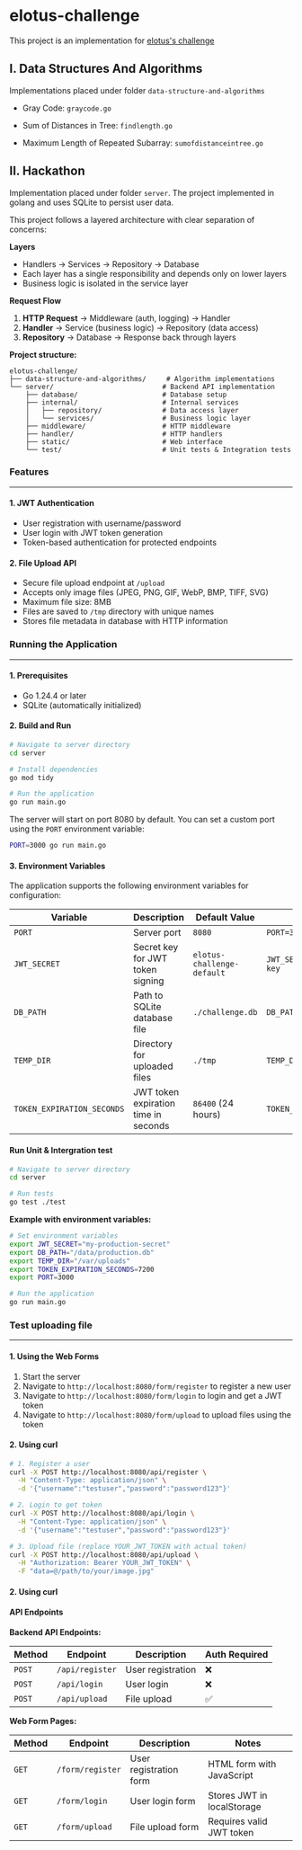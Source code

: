 # elotus-challenge

This project is an implementation for [elotus's challenge](https://github.com/elotusteam/challenges/blob/main/backend.md)

## I. Data Structures And Algorithms
Implementations placed under folder `data-structure-and-algorithms`
- Gray Code: `graycode.go`

- Sum of Distances in Tree: `findlength.go`

- Maximum Length of Repeated Subarray: `sumofdistanceintree.go`

## II. Hackathon

Implementation placed under folder `server`. The project implemented in golang and uses SQLite to persist user data.

This project follows a layered architecture with clear separation of concerns:

**Layers**
- Handlers → Services → Repository → Database
- Each layer has a single responsibility and depends only on lower layers
- Business logic is isolated in the service layer

**Request Flow**
1. **HTTP Request** → Middleware (auth, logging) → Handler
2. **Handler** → Service (business logic) → Repository (data access)
3. **Repository** → Database → Response back through layers

**Project structure:**
```
elotus-challenge/
├── data-structure-and-algorithms/     # Algorithm implementations
└── server/                           # Backend API implementation
    ├── database/                     # Database setup
    ├── internal/                     # Internal services
    │   ├── repository/               # Data access layer
    │   └── services/                 # Business logic layer
    ├── middleware/                   # HTTP middleware
    ├── handler/                      # HTTP handlers
    ├── static/                       # Web interface
    └── test/                         # Unit tests & Integration tests
```
### Features
---

#### 1. JWT Authentication
- User registration with username/password
- User login with JWT token generation
- Token-based authentication for protected endpoints

#### 2. File Upload API
- Secure file upload endpoint at `/upload`
- Accepts only image files (JPEG, PNG, GIF, WebP, BMP, TIFF, SVG)
- Maximum file size: 8MB
- Files are saved to `/tmp` directory with unique names
- Stores file metadata in database with HTTP information


### Running the Application
---

#### 1. Prerequisites
- Go 1.24.4 or later
- SQLite (automatically initialized)

#### 2. Build and Run

```bash
# Navigate to server directory
cd server

# Install dependencies
go mod tidy

# Run the application
go run main.go
```

The server will start on port 8080 by default. You can set a custom port using the `PORT` environment variable:

```bash
PORT=3000 go run main.go
```

#### 3. Environment Variables

The application supports the following environment variables for configuration:

| Variable | Description | Default Value | Example |
|----------|-------------|---------------|---------|
| `PORT` | Server port | `8080` | `PORT=3000` |
| `JWT_SECRET` | Secret key for JWT token signing | `elotus-challenge-default` | `JWT_SECRET=my-super-secret-key` |
| `DB_PATH` | Path to SQLite database file | `./challenge.db` | `DB_PATH=/data/app.db` |
| `TEMP_DIR` | Directory for uploaded files | `./tmp` | `TEMP_DIR=/uploads` |
| `TOKEN_EXPIRATION_SECONDS` | JWT token expiration time in seconds | `86400` (24 hours) | `TOKEN_EXPIRATION_SECONDS=3600` |

#### Run Unit & Intergration test
```bash
# Navigate to server directory
cd server

# Run tests
go test ./test
```
**Example with environment variables:**

```bash
# Set environment variables
export JWT_SECRET="my-production-secret"
export DB_PATH="/data/production.db"
export TEMP_DIR="/var/uploads"
export TOKEN_EXPIRATION_SECONDS=7200
export PORT=3000

# Run the application
go run main.go
```

### Test uploading file
--- 

#### 1. Using the Web Forms

1. Start the server
2. Navigate to `http://localhost:8080/form/register` to register a new user
3. Navigate to `http://localhost:8080/form/login` to login and get a JWT token
4. Navigate to `http://localhost:8080/form/upload` to upload files using the token

#### 2. Using curl

```bash
# 1. Register a user
curl -X POST http://localhost:8080/api/register \
  -H "Content-Type: application/json" \
  -d '{"username":"testuser","password":"password123"}'

# 2. Login to get token
curl -X POST http://localhost:8080/api/login \
  -H "Content-Type: application/json" \
  -d '{"username":"testuser","password":"password123"}'

# 3. Upload file (replace YOUR_JWT_TOKEN with actual token)
curl -X POST http://localhost:8080/api/upload \
  -H "Authorization: Bearer YOUR_JWT_TOKEN" \
  -F "data=@/path/to/your/image.jpg"
```
#### 2. Using curl

#### API Endpoints

**Backend API Endpoints:**

| Method | Endpoint | Description | Auth Required |
|--------|----------|-------------|---------------|
| `POST` | `/api/register` | User registration | ❌ |
| `POST` | `/api/login` | User login | ❌ |
| `POST` | `/api/upload` | File upload | ✅ |

**Web Form Pages:**

| Method | Endpoint | Description | Notes |
|--------|----------|-------------|-------|
| `GET` | `/form/register` | User registration form | HTML form with JavaScript |
| `GET` | `/form/login` | User login form | Stores JWT in localStorage |
| `GET` | `/form/upload` | File upload form | Requires valid JWT token |

